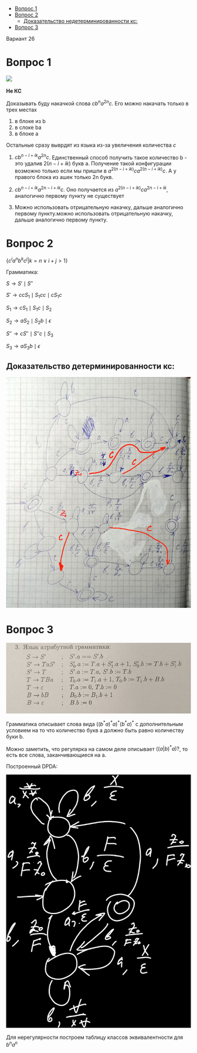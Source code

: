 <!--toc:start-->
- [Вопрос 1](#вопрос-1)
- [Вопрос 2](#вопрос-2)
  - [Доказательство недетерминированности кс:](#доказательство-недетерминированности-кс)
- [Вопрос 3](#вопрос-3)
<!--toc:end-->

Вариант 26

# Вопрос 1

![](img/2024-01-07-20-29-13.png)

**Не КС**

Доказывать буду накачкой слова $c b^n a^{2n} c$. Его можно накачать только в трех местах

1. в блоке из b
2. в слоке ba
3. в блоке a

Остальные сразу выврдят из языка из-за увеличения количества $с$

1. $c b^{n - i + ik} a ^ {2n} c$. Единственный способ получить такое количество b - это удалив $2 (n - i + ik)$ букв a. Получение такой конфигурации возможно только если мы пришли в $a^{2(n - i + ik)} c a^{2(n - i + ik)} c$. А у правого блока из ашек только 2n букв. 

2. $c b^{n - i + ik} a^ {2n - i + ik} c$. Оно получается из $a^{2(n - i + ik)}ca^{2n-i + ik}$, аналогично первому пункту не существует 

3. Можно использовать отрицательную накачку, дальше аналогично первому пункту.можно использовать отрицательную накачку, дальше аналогично первому пункту.


# Вопрос 2

$\{c^i a^n b^k c^j \vert k = n \vee i + j > 1\}$

Грамматика:

$S \rightarrow S' \mid S''$

$S' \rightarrow cc S_1 \mid S_1 cc \mid c S_1 c$

$S_1 \rightarrow c S_1 \mid S_1 c \mid S_2$

$S_2 \rightarrow a S_2 \mid S_2 b \mid \epsilon$

$S'' \rightarrow  c S'' \mid S'' c \mid S_3$

$S_3 \rightarrow a S_3 b \mid \epsilon$

## Доказательство детерминированности кс:

![](296365318-8e9c8834-0cf8-4465-bb5d-64bb98f2b3ee.png)

# Вопрос 3

![Alt text](image.png)

Грамматика описывает слова вида $((b^* a)^* a)^* (b^* a)^*$ с дополнительным условием на то что количество 
букв a должно быть равно количеству буки b.

Можно заметить, что регулярка на самом деле описывает $((a|b)^*a)?$, то есть все слова, заканчивающиеся на a.

Построенный DPDA:

![Alt text](image-2.png)

Для нерегулярности построем таблицу классов эквивалентности для $b^n a^n$
